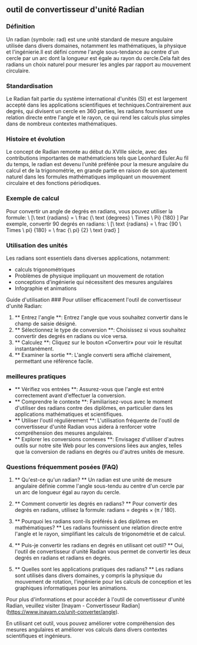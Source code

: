 ## outil de convertisseur d'unité Radian

### Définition
Un radian (symbole: rad) est une unité standard de mesure angulaire utilisée dans divers domaines, notamment les mathématiques, la physique et l'ingénierie.Il est défini comme l'angle sous-tendance au centre d'un cercle par un arc dont la longueur est égale au rayon du cercle.Cela fait des radians un choix naturel pour mesurer les angles par rapport au mouvement circulaire.

### Standardisation
Le Radian fait partie du système international d'unités (SI) et est largement accepté dans les applications scientifiques et techniques.Contrairement aux degrés, qui divisent un cercle en 360 parties, les radians fournissent une relation directe entre l'angle et le rayon, ce qui rend les calculs plus simples dans de nombreux contextes mathématiques.

### Histoire et évolution
Le concept de Radian remonte au début du XVIIIe siècle, avec des contributions importantes de mathématiciens tels que Leonhard Euler.Au fil du temps, le radian est devenu l'unité préférée pour la mesure angulaire du calcul et de la trigonométrie, en grande partie en raison de son ajustement naturel dans les formules mathématiques impliquant un mouvement circulaire et des fonctions périodiques.

### Exemple de calcul
Pour convertir un angle de degrés en radians, vous pouvez utiliser la formule:
\ [\ text {radians} = \ frac {\ text {degrees} \ Times \ Pi} {180} \]
Par exemple, convertir 90 degrés en radians:
\ [\ text {radians} = \ frac {90 \ Times \ pi} {180} = \ frac {\ pi} {2} \ text {rad} \]

### Utilisation des unités
Les radians sont essentiels dans diverses applications, notamment:
- calculs trigonométriques
- Problèmes de physique impliquant un mouvement de rotation
- conceptions d'ingénierie qui nécessitent des mesures angulaires
- Infographie et animations

Guide d'utilisation ###
Pour utiliser efficacement l'outil de convertisseur d'unité Radian:
1. ** Entrez l'angle **: Entrez l'angle que vous souhaitez convertir dans le champ de saisie désigné.
2. ** Sélectionnez le type de conversion **: Choisissez si vous souhaitez convertir des degrés en radians ou vice versa.
3. ** Calculez **: Cliquez sur le bouton «Convertir» pour voir le résultat instantanément.
4. ** Examiner la sortie **: L'angle converti sera affiché clairement, permettant une référence facile.

### meilleures pratiques
- ** Vérifiez vos entrées **: Assurez-vous que l'angle est entré correctement avant d'effectuer la conversion.
- ** Comprendre le contexte **: Familiarisez-vous avec le moment d'utiliser des radians contre des diplômes, en particulier dans les applications mathématiques et scientifiques.
- ** Utiliser l'outil régulièrement **: L'utilisation fréquente de l'outil de convertisseur d'unité Radian vous aidera à renforcer votre compréhension des mesures angulaires.
- ** Explorer les conversions connexes **: Envisagez d'utiliser d'autres outils sur notre site Web pour les conversions liées aux angles, telles que la conversion de radians en degrés ou d'autres unités de mesure.

### Questions fréquemment posées (FAQ)

1. ** Qu'est-ce qu'un radian? **
Un radian est une unité de mesure angulaire définie comme l'angle sous-tendu au centre d'un cercle par un arc de longueur égal au rayon du cercle.

2. ** Comment convertir les degrés en radians? **
Pour convertir des degrés en radians, utilisez la formule: radians = degrés × (π / 180).

3. ** Pourquoi les radians sont-ils préférés à des diplômes en mathématiques? **
Les radians fournissent une relation directe entre l'angle et le rayon, simplifiant les calculs de trigonométrie et de calcul.

4. ** Puis-je convertir les radians en degrés en utilisant cet outil? **
Oui, l'outil de convertisseur d'unité Radian vous permet de convertir les deux degrés en radians et radians en degrés.

5. ** Quelles sont les applications pratiques des radians? **
Les radians sont utilisés dans divers domaines, y compris la physique du mouvement de rotation, l'ingénierie pour les calculs de conception et les graphiques informatiques pour les animations.

Pour plus d'informations et pour accéder à l'outil de convertisseur d'unité Radian, veuillez visiter [Inayam - Convertisseur Radian] (https://www.inayam.co/unit-converter/angle).

En utilisant cet outil, vous pouvez améliorer votre compréhension des mesures angulaires et améliorer vos calculs dans divers contextes scientifiques et ingénieurs.